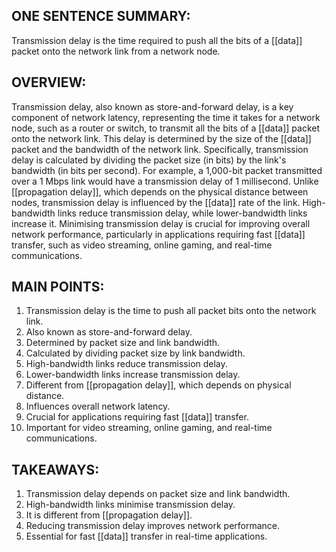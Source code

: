 ## ONE SENTENCE SUMMARY:
Transmission delay is the time required to push all the bits of a [[data]] packet onto the network link from a network node.

## OVERVIEW:
Transmission delay, also known as store-and-forward delay, is a key component of network latency, representing the time it takes for a network node, such as a router or switch, to transmit all the bits of a [[data]] packet onto the network link. This delay is determined by the size of the [[data]] packet and the bandwidth of the network link. Specifically, transmission delay is calculated by dividing the packet size (in bits) by the link's bandwidth (in bits per second). For example, a 1,000-bit packet transmitted over a 1 Mbps link would have a transmission delay of 1 millisecond. Unlike [[propagation delay]], which depends on the physical distance between nodes, transmission delay is influenced by the [[data]] rate of the link. High-bandwidth links reduce transmission delay, while lower-bandwidth links increase it. Minimising transmission delay is crucial for improving overall network performance, particularly in applications requiring fast [[data]] transfer, such as video streaming, online gaming, and real-time communications.

## MAIN POINTS:
1. Transmission delay is the time to push all packet bits onto the network link.
2. Also known as store-and-forward delay.
3. Determined by packet size and link bandwidth.
4. Calculated by dividing packet size by link bandwidth.
5. High-bandwidth links reduce transmission delay.
6. Lower-bandwidth links increase transmission delay.
7. Different from [[propagation delay]], which depends on physical distance.
8. Influences overall network latency.
9. Crucial for applications requiring fast [[data]] transfer.
10. Important for video streaming, online gaming, and real-time communications.

## TAKEAWAYS:
1. Transmission delay depends on packet size and link bandwidth.
2. High-bandwidth links minimise transmission delay.
3. It is different from [[propagation delay]].
4. Reducing transmission delay improves network performance.
5. Essential for fast [[data]] transfer in real-time applications.